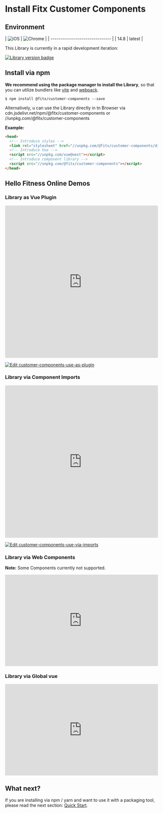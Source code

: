 # Install Fitx Customer Components

## Environment

| ![iOS](https://cdn.jsdelivr.net/npm/@browser-logos/safari/safari_32x32.png) | ![Chrome](https://cdn.jsdelivr.net/npm/@browser-logos/chrome/chrome_32x32.png) |
| ------------------------------- |
| 14.8 | latest |

This Library is currently in a rapid development iteration:

[![Library version badge](https://img.shields.io/npm/v/@fitx/customer-components.svg?style=flat-square)](https://www.npmjs.org/package/@fitx/customer-components)

## Install via npm

**We recommend using the package manager to install the Library**,
so that you can utilize bundlers like [vite](https://vitejs.dev) and
[webpack](https://webpack.js.org/).

```shell
$ npm install @fitx/customer-components --save
```

Alternatively, u can use the Library directly in tn Browser
via cdn.jsdelivr.net/npm/@fitx/customer-components or //unpkg.com/@fitx/customer-components

**Example:**

```html
<head>
  <!-- Introduce styles -->
  <link rel="stylesheet" href="//unpkg.com/@fitx/customer-components/dist/customer-components.css" />
  <!-- Introduce Vue -->
  <script src="//unpkg.com/vue@next"></script>
  <!-- Introduce component library -->
  <script src="//unpkg.com/@fitx/customer-components"></script>
</head>
```

## Hello Fitness Online Demos

### Library as Vue Plugin

<iframe src="https://codesandbox.io/embed/customer-components-use-as-plugin-qldlw?fontsize=14&hidenavigation=1&theme=light"
style="width:100%; height:500px; border:0; border-radius: 4px; overflow:hidden;"
title="customer-components-use-as-plugin"
allow="accelerometer; ambient-light-sensor; camera; encrypted-media; geolocation; gyroscope; hid; microphone; midi; payment; usb; vr; xr-spatial-tracking"
sandbox="allow-forms allow-modals allow-popups allow-presentation allow-same-origin allow-scripts"
></iframe>

[![Edit customer-components-use-as-plugin](https://codesandbox.io/static/img/play-codesandbox.svg)](https://codesandbox.io/s/customer-components-use-as-plugin-qldlw?fontsize=14&hidenavigation=1&theme=light)

### Library via Component Imports

<iframe src="https://codesandbox.io/embed/customer-components-use-via-imports-jzkqf?fontsize=14&hidenavigation=1&module=%2Fsrc%2Fcomponents%2FHelloWorld.vue&theme=light"
style="width:100%; height:500px; border:0; border-radius: 4px; overflow:hidden;"
title="customer-components-use-via-imports"
allow="accelerometer; ambient-light-sensor; camera; encrypted-media; geolocation; gyroscope; hid; microphone; midi; payment; usb; vr; xr-spatial-tracking"
sandbox="allow-forms allow-modals allow-popups allow-presentation allow-same-origin allow-scripts"
></iframe>

[![Edit customer-components-use-via-imports](https://codesandbox.io/static/img/play-codesandbox.svg)](https://codesandbox.io/s/customer-components-use-via-imports-jzkqf?fontsize=14&hidenavigation=1&module=%2Fsrc%2Fcomponents%2FHelloWorld.vue&theme=light)

### Library via Web Components

**Note:** Some Components currently not supported.

<iframe height="300" style="width: 100%;" scrolling="no" title="Untitled" src="https://codepen.io/webdesignberlin/embed/GRvpjrj?default-tab=html%2Cresult&theme-id=light" frameborder="no" loading="lazy" allowtransparency="true" allowfullscreen="true">
  See the Pen <a href="https://codepen.io/webdesignberlin/pen/GRvpjrj">
  Untitled</a> by webdesignberlin (<a href="https://codepen.io/webdesignberlin">@webdesignberlin</a>)
  on <a href="https://codepen.io">CodePen</a>.
</iframe>

### Library via Global vue

<iframe height="300" style="width: 100%;" scrolling="no" title="Customer Components Vue Web Demo" src="https://codepen.io/webdesignberlin/embed/gOxbgLP?default-tab=html%2Cresult&theme-id=light" frameborder="no" loading="lazy" allowtransparency="true" allowfullscreen="true">
  See the Pen <a href="https://codepen.io/webdesignberlin/pen/gOxbgLP">
  Customer Components Vue Web Demo</a> by webdesignberlin (<a href="https://codepen.io/webdesignberlin">@webdesignberlin</a>)
  on <a href="https://codepen.io">CodePen</a>.
</iframe>

## What next?
If you are installing via npm / yarn and want to use it with
a packaging tool, please read the
next section: [Quick Start](./quickstart).
